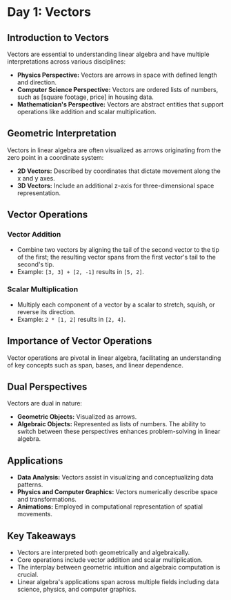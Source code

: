 # Day 1: Vectors

## Introduction to Vectors
Vectors are essential to understanding linear algebra and have multiple interpretations across various disciplines:
- **Physics Perspective:** Vectors are arrows in space with defined length and direction.
- **Computer Science Perspective:** Vectors are ordered lists of numbers, such as [square footage, price] in housing data.
- **Mathematician's Perspective:** Vectors are abstract entities that support operations like addition and scalar multiplication.

## Geometric Interpretation
Vectors in linear algebra are often visualized as arrows originating from the zero point in a coordinate system:
- **2D Vectors:** Described by coordinates that dictate movement along the x and y axes.
- **3D Vectors:** Include an additional z-axis for three-dimensional space representation.

## Vector Operations
### Vector Addition
- Combine two vectors by aligning the tail of the second vector to the tip of the first; the resulting vector spans from the first vector's tail to the second's tip.
- Example: `[3, 3] + [2, -1]` results in `[5, 2]`.

### Scalar Multiplication
- Multiply each component of a vector by a scalar to stretch, squish, or reverse its direction.
- Example: `2 * [1, 2]` results in `[2, 4]`.

## Importance of Vector Operations
Vector operations are pivotal in linear algebra, facilitating an understanding of key concepts such as span, bases, and linear dependence.

## Dual Perspectives
Vectors are dual in nature:
- **Geometric Objects:** Visualized as arrows.
- **Algebraic Objects:** Represented as lists of numbers.
The ability to switch between these perspectives enhances problem-solving in linear algebra.

## Applications
- **Data Analysis:** Vectors assist in visualizing and conceptualizing data patterns.
- **Physics and Computer Graphics:** Vectors numerically describe space and transformations.
- **Animations:** Employed in computational representation of spatial movements.

## Key Takeaways
- Vectors are interpreted both geometrically and algebraically.
- Core operations include vector addition and scalar multiplication.
- The interplay between geometric intuition and algebraic computation is crucial.
- Linear algebra's applications span across multiple fields including data science, physics, and computer graphics.



